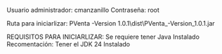 Usuario administrador: cmanzanillo
Contraseña: root

Ruta para iniciarlizar: PVenta -Version 1.0.1\dist\PVenta_-Version_1.0.1.jar

REQUISITOS PARA INICIARLIZAR:
Se requiere tener Java Instalado
Recomentación: Tener el JDK 24 Instalado

